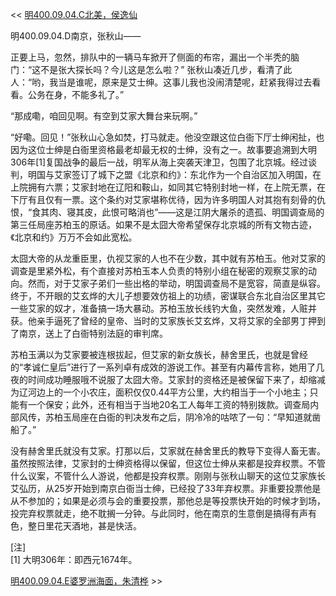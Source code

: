 << [明400.09.04.C北美，侯逸仙](明400.09.04.C北美，侯逸仙.md)

明400.09.04.D南京，张秋山——

正要上马，忽然，排队中的一辆马车掀开了侧面的布帘，漏出一个半秃的脑门：“这不是张大探长吗？今儿这是怎么啦？”
张秋山凑近几步，看清了此人：“哟，我当是谁呢，原来是艾士绅。这事儿我也没闹清楚呢，赶紧我得过去看看。公务在身，不能多礼了。”

“那成嘞，咱回见啊。有空到艾家大舞台来玩啊。”

“好嘞。回见！”张秋山心急如焚，打马就走。他没空跟这位白衙下厅士绅闲扯，也因为这位士绅是白衙里资格最老却最无权的士绅，没有之一。故事要追溯到大明306年[1]复国战争的最后一战，明军从海上突袭天津卫，包围了北京城。经过谈判，明国与艾家签订了城下之盟《北京和约》：东北作为一个自治区加入明国，在上院拥有六票；艾家封地在辽阳和鞍山，如同其它特别封地一样，在上院无票，在下厅有且仅有一票。这个条约对艾家堪称优待，因为许多明国人对其抱有刻骨的仇恨，“食其肉、寝其皮，此恨可略消也”——这是江阴大屠杀的遗孤、明国调查局的第三任局座苏柏玉的原话。如果不是太囧大帝希望保存北京城的所有文物古迹，《北京和约》万万不会如此宽松。

太囧大帝的从龙重臣里，仇视艾家的人也不在少数，其中就有苏柏玉。他对艾家的调查是里紧外松，有个直接对苏柏玉本人负责的特别小组在秘密的观察艾家的动向。然而，对于艾家子弟们一些出格的举动，明国调查局不是宽容，简直是纵容。终于，不开眼的艾玄烨的大儿子想要效仿祖上的功绩，密谋联合东北自治区里其它一些艾家的奴才，准备搞一场大暴动。苏柏玉放长线钓大鱼，突然发难，人赃并获。他亲手逼死了曾经的皇帝、当时的艾家族长艾玄烨，又将艾家的全部男丁押到了南京，送上了白衙特别法庭的审判席。

苏柏玉满以为艾家要被连根拔起，但艾家的新女族长，赫舍里氏，也就是曾经的“孝诚仁皇后”进行了一系列卓有成效的游说工作。甚至有内幕传言称，她用了几夜的时间成功睡服哦不说服了太囧大帝。艾家封的资格还是被保留下来了，却缩减为辽河边上的一个小农庄，面积仅仅0.44平方公里，大约相当于一个小地主；只能有一个保安；此外，还有相当于当地20名工人每年工资的特别拨款。调查局内部风传，苏柏玉局座在白衙的判决发布之后，阴冷冷的咕哝了一句：“早知道就凿船了。”

没有赫舍里氏就没有艾家。打那以后，艾家就在赫舍里氏的教导下变得人畜无害。虽然按照法律，艾家封的士绅资格得以保留，但这位士绅从来都是投弃权票。不管什么议案，不管什么人游说，他都是投弃权票。刚刚与张秋山聊天的这位艾家族长艾弘历，从25岁开始到南京白衙当士绅，已经投了33年弃权票。非重要投票他是从不参加的；如果是必须与会的重要投票，那他总是等投票快开始的时候才到场，投完弃权票就走，绝不耽搁一分钟。与此同时，他在南京的生意倒是搞得有声有色，整日里花天酒地，甚是快活。

[注]  
[1] 大明306年：即西元1674年。

[明400.09.04.E婆罗洲海面，朱清桦](明400.09.04.E婆罗洲海面，朱清桦.md) >>